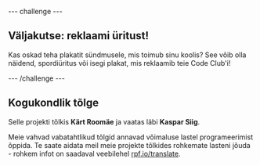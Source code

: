 --- challenge ---

## Väljakutse: reklaami üritust!

Kas oskad teha plakatit sündmusele, mis toimub sinu koolis? See võib olla näidend, spordiüritus või isegi plakat, mis reklaamib teie Code Club'i!

--- /challenge ---

## Kogukondlik tõlge 

Selle projekti tõlkis **Kärt Roomäe** ja vaatas läbi **Kaspar Siig**.

Meie vahvad vabatahtlikud tõlgid annavad võimaluse lastel programeerimist õppida. Te saate aidata meil meie projekte tõlkides rohkemate lasteni jõuda - rohkem infot on saadaval veebilehel [rpf.io/translate](https://rpf.io/translate). 